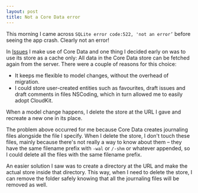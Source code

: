 ```yaml
---
layout: post
title: Not a Core Data error
---
```


This morning I came across `SQLite error code:522, 'not an error’` before seeing the app crash. Clearly not an error!

In [Issues](http://danieltull.co.uk/issues) I make use of Core Data and one thing I decided early on was to use its store as a cache only: All data in the Core Data store can be fetched again from the server. There were a couple of reasons for this choice:

* It keeps me flexible to model changes, without the overhead of migration.
* I could store user-created entities such as favourites, draft issues and draft comments in files NSCoding, which in turn allowed me to easily adopt CloudKit.

When a model change happens, I delete the store at the URL I gave and recreate a new one in its place.

The problem above occurred for me because Core Data creates journaling files alongside the file I specify. When I delete the store, I don't touch these files, mainly because there's not really a way to know about them – they have the same filename prefix with `-wal` or `/-shm` or whatever appended, so I could delete all the files with the same filename prefix.

An easier solution I saw was to create a directory at the URL and make the actual store inside that directory. This way, when I need to delete the store, I can remove the folder safely knowing that all the journaling files will be removed as well.
